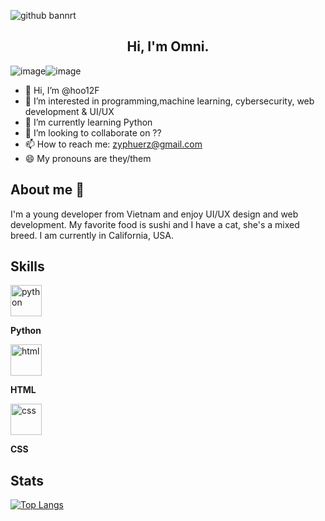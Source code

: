 ![github bannrt](https://user-images.githubusercontent.com/96026994/164997076-c7bdfdb2-80cd-4319-b96a-5fa0ce8711d7.png)
<h2 align="center">Hi, I'm Omni.</h2>

![image](https://github-readme-streak-stats.herokuapp.com?user=hoo12F&theme=github-dark-blue&hide_border=true&date_format=M%20j%5B%2C%20Y%5D&ring=FF7A00&fire=ffc000&stroke=DDDDDD&dates=FFFFFF6D)![image](https://github-readme-stats.vercel.app/api?username=hoo12F&show_icons=true&theme=github_dark&hide_border=true)



- 👋 Hi, I’m @hoo12F
- 👀 I’m interested in programming,machine learning, cybersecurity, web development & UI/UX
- 🌱 I’m currently learning Python
- 💞️ I’m looking to collaborate on ??
- 📫 How to reach me: zyphuerz@gmail.com
- 😄 My pronouns are they/them


## About me 📝
I'm a young developer from Vietnam and enjoy UI/UX design and web development. My favorite food is sushi and I have a cat, she's a mixed breed. I am currently in California, USA.

## Skills
<img src="https://fc-wordpress-blog-bucket.s3.us-west-2.amazonaws.com/wp-content/uploads/2021/07/21071611/480px-Python-logo-notext.svg_-2.png" alt="python" width="50">

**Python**

<img src="https://upload.wikimedia.org/wikipedia/commons/thumb/6/61/HTML5_logo_and_wordmark.svg/640px-HTML5_logo_and_wordmark.svg.png" alt="
html" width="50">

**HTML**

<img src="https://upload.wikimedia.org/wikipedia/commons/thumb/d/d5/CSS3_logo_and_wordmark.svg/1200px-CSS3_logo_and_wordmark.svg.png" alt="css" width="50">

**CSS**


## Stats
[![Top Langs](https://github-readme-stats.vercel.app/api/top-langs/?username=hoo12F&layout=compact)](https://github.com/hoo12F/github-readme-stats)
<!---
baominhT/baominhT is a ✨ special ✨ repository because its `README.md` (this file) appears on your GitHub profile.
You can click the Preview link to take a look at your changes.
--->
